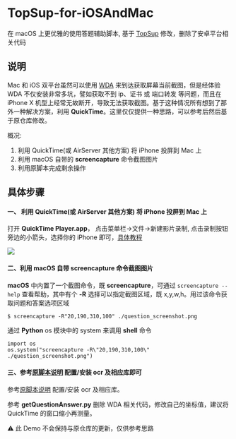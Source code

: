 # TopSup-for-iOSAndMac

在 macOS 上更优雅的使用答题辅助脚本, 基于 [TopSup](https://github.com/Skyexu/TopSup) 修改，删除了安卓平台相关代码

## 说明

Mac 和 iOS 双平台虽然可以使用 [WDA](https://github.com/facebook/WebDriverAgent) 来到达获取屏幕当前截图，但是经体验 WDA 不仅安装非常多坑，譬如获取不到 ip、证书 或 端口转发 等问题，而且在 iPhone X 机型上经常无故断开，导致无法获取截图。基于这种情况所有想到了那外一种解决方案，利用 **QuickTime**。这里仅仅提供一种思路，可以参考后然后基于原仓库修改。

概况:
1. 利用 QuickTime(或 AirServer 其他方案) 将 iPhone 投屏到 Mac 上
2. 利用 macOS 自带的 **screencapture** 命令截图图片
3. 利用原脚本完成剩余操作


## 具体步骤

#### 一、 利用 QuickTime(或 AirServer 其他方案) 将 iPhone 投屏到 Mac 上 
打开 **QuickTime Player.app**， 点击菜单栏->文件->新建影片录制, 点击录制按钮旁边的小箭头，选择你的 iPhone 即可，[具体教程](https://jingyan.baidu.com/article/59703552e714e48fc007402d.html)

![](http://ojpb4w81b.bkt.clouddn.com/18-1-12/84684463.jpg)

#### 二、利用 macOS 自带 screencapture 命令截图图片

**macOS** 中内置了一个截图命令，既 **screencapture**，可通过 ```screencapture -- help``` 查看帮助，其中有个 **-R** 选择可以指定截图区域，既 x,y,w,h。用过该命令获取问题和答案选项区域

```
$ screencapture -R"20,190,310,100" ./question_screenshot.png

```

通过 **Python** os 模块中的 system 来调用 **shell** 命令

```
import os
os.system("screencapture -R\"20,190,310,100\" ./question_screenshot.png")

```


#### 三、参考[原脚本说明](https://github.com/Skyexu/TopSup) 配置/安装 ocr 及相应库即可
参考[原脚本说明](https://github.com/Skyexu/TopSup) 配置/安装 ocr 及相应库。

参考 **getQuestionAnswer.py** 删除 WDA 相关代码，修改自己的坐标值，建议将 QuickTime 的窗口缩小再测量。



⚠️ 此 Demo 不会保持与原仓库的更新，仅供参考思路